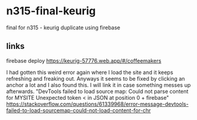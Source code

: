 # n315-final-keurig
 final for n315 - keurig duplicate using firebase

## links
firebase deploy
https://keurig-57776.web.app/#/coffeemakers

I had gotten this weird error again where I load the site and it keeps refreshing and freaking out. Anyways it seems to be fixed by clicking an anchor a lot and I also found this. I will link it in case something messes up afterwards. 
"DevTools failed to load source map: Could not parse content for MYSITE Unexpected token < in JSON at position 0 + firebase"
https://stackoverflow.com/questions/61339968/error-message-devtools-failed-to-load-sourcemap-could-not-load-content-for-chr